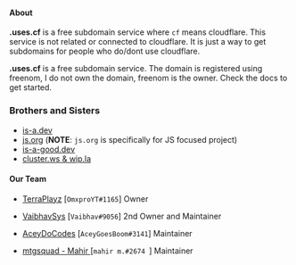 #### About

**.uses.cf** is a free subdomain service where `cf` means cloudflare. This service is not related or connected to cloudflare. It is just a way to get subdomains for people who do/dont use cloudflare.

**.uses.cf** is a free subdomain service. The domain is registered using freenom, I do not own the domain, freenom is the owner.
Check the docs to get started.

### Brothers and Sisters
* [is-a.dev](https://github.com/is-a-dev/register)
* [js.org](https://github.com/js-org/js.org/tree/master) (**NOTE**: `js.org` is specifically for JS focused project)
* [is-a-good.dev](https://github.com/is-a-good-dev/Register) 
* [cluster.ws & wip.la](https://github.com/Olivr/free-domain)

#### Our Team

* [TerraPlayz](https://github.com/TerraPLayz) [`OmxproYT#1165`] Owner 

* [VaibhavSys](https://github.com/VaibhavSys) [`Vaibhav#9056`] 2nd Owner and Maintainer  

* [AceyDoCodes](https://github.com/AceyDoCodes) [`AceyGoesBoom#3141`] Maintainer

* [mtgsquad - Mahir ](https://github.com/mtgsquad) [`mahir m.#2674 `] Maintainer

